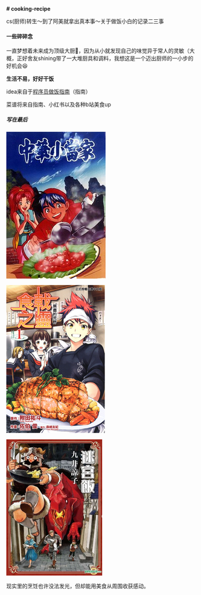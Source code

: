 **# cooking-recipe**

cs(厨师)转生～到了阿美就拿出真本事～关于做饭小白的记录二三事

#### 一些碎碎念

一直梦想着未来成为顶级大厨:star2:，因为从小就发现自己的味觉异于常人的灵敏（大概，正好舍友shining带了一大堆厨具和调料，我想这是一个迈出厨师的一小步的好机会:laughing:

**生活不易，好好干饭**

idea来自于[程序员做饭指南](https://github.com/Anduin2017/HowToCook)（指南）

菜谱将来自指南、小红书以及各种b站美食up

##### 写在最后

![](https://raw.githubusercontent.com/AegeanYan/ImageBed/main/20230712181610.png)

![](https://raw.githubusercontent.com/AegeanYan/ImageBed/main/20230712181716.png)

<img src="https://raw.githubusercontent.com/AegeanYan/ImageBed/main/20230712181823.png" style="zoom:50%;" />

现实里的烹饪也许没法发光，但却能用美食从周围收获感动。